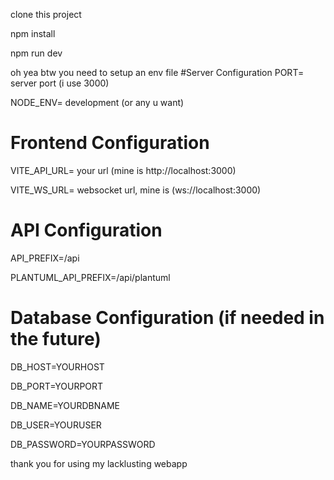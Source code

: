 clone this project

npm install

npm run dev

oh yea btw you need to setup an env file 
#Server Configuration
PORT= server port (i use 3000)

NODE_ENV= development (or any u want)

# Frontend Configuration
VITE_API_URL= your url (mine is http://localhost:3000)

VITE_WS_URL= websocket url, mine is (ws://localhost:3000)

# API Configuration
API_PREFIX=/api

PLANTUML_API_PREFIX=/api/plantuml

# Database Configuration (if needed in the future)
DB_HOST=YOURHOST

DB_PORT=YOURPORT

DB_NAME=YOURDBNAME

DB_USER=YOURUSER

DB_PASSWORD=YOURPASSWORD

thank you for using my lacklusting webapp
